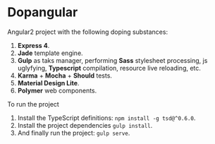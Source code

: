 # Dopangular
Angular2 project with the following doping substances:

1. **Express 4**.
2. **Jade** template engine.
3. **Gulp** as taks manager, performing **Sass** stylesheet processing, js uglyfying, **Typescript** compilation, resource live reloading, etc.
4. **Karma** + **Mocha** + **Should** tests.
5. **Material Design Lite**.
6. **Polymer** web components.

To run the project

1. Install the TypeScript definitions: `npm install -g tsd@^0.6.0`.
2. Install the project dependencies `gulp install`.
3. And finally run the project: `gulp serve`.
